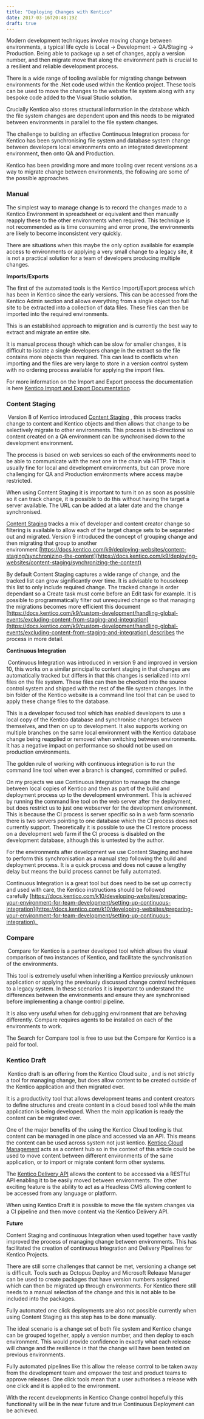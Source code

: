 ```yaml
---
title: "Deploying Changes with Kentico"
date: 2017-03-16T20:48:19Z
draft: true
---
```


Modern development techniques involve moving change between environments, a typical life cycle is Local -> Development -> QA/Staging -> Production. Being able to package up a set of changes, apply a version number, and then migrate move that along the environment path is crucial to a resilient and reliable development process.

There is a wide range of tooling available for migrating change between environments for the .Net code used within the Kentico project. These tools can be used to move the changes to the website file system along with any bespoke code added to the Visual Studio solution.

Crucially Kentico also stores structural information in the database which the file system changes are dependent upon and this needs to be migrated between environments in parallel to the file system changes. 

The challenge to building an effective Continuous Integration process for Kentico has been synchronising file system and database system change between developers local environments onto an integrated development environment, then onto QA and Production.

Kentico has been providing more and more tooling over recent versions as a way to migrate change between environments, the following are some of the possible approaches.

### Manual

The simplest way to manage change is to record the changes made to a Kentico Environment in spreadsheet or equivalent and then manually reapply these to the other environments when required. This technique is not recommended as is time consuming and error prone, the environments are likely to become inconsistent very quickly.

There are situations when this maybe the only option available for example access to environments or applying a very small change to a legacy site, it is not a practical solution for a team of developers producing multiple changes.

**Imports/Exports**

The first of the automated tools is the Kentico Import/Export process which has been in Kentico since the early versions. This can be accessed from the Kentico Admin section and allows everything from a single object too full site to be extracted into a collection of data files. These files can then be imported into the required environments.

This is an established approach to migration and is currently the best way to extract and migrate an entire site.

It is manual process though which can be slow for smaller changes, it is difficult to isolate a single developers change in the extract so the file contains more objects than required. This can lead to conflicts when importing and the files are very large to store in a version control system with no ordering process available for applying the import files. 

For more information on the Import and Export process the documentation is here [Kentico Import and Export Documentation](https://docs.kentico.com/display/K9/Exporting+and+importing+sites).

### Content Staging

 Version 8 of Kentico introduced [Content Staging](https://docs.kentico.com/k10/deploying-websites/content-staging) , this process tracks change to content and Kentico objects and then allows that change to be selectively migrate to other environments. This process is bi-directional so content created on a QA environment can be synchronised down to the development environment.

The process is based on web services so each of the environments need to be able to communicate with the next one in the chain via HTTP. This is usually fine for local and development environments, but can prove more challenging for QA and Production environments where access maybe restricted.

When using Content Staging it is important to turn it on as soon as possible so it can track change, it is possible to do this without having the target a server available. The URL can be added at a later date and the change synchronised.

[Content Staging](https://docs.kentico.com/k10/deploying-websites/content-staging) tracks a mix of developer and content creator change so filtering is available to allow each of the target change sets to be separated out and migrated. Version 9 introduced the concept of grouping change and then migrating that group to another environment [https://docs.kentico.com/k9/deploying-websites/content-staging/synchronizing-the-content](https://docs.kentico.com/k9/deploying-websites/content-staging/synchronizing-the-content)

By default Content Staging captures a wide range of change, and the tracked list can grow significantly over time. It is advisable to housekeep this list to only include required change. The tracked change is order dependant so a Create task must come before an Edit task for example. It is possible to programmatically filter out unrequired change so that managing the migrations becomes more efficient this document [https://docs.kentico.com/k9/custom-development/handling-global-events/excluding-content-from-staging-and-integration](https://docs.kentico.com/k9/custom-development/handling-global-events/excluding-content-from-staging-and-integration) describes the process in more detail.

**Continuous Integration**

 Continuous Integration was introduced in version 9 and improved in version 10, this works on a similar principal to content staging in that changes are automatically tracked but differs in that this changes is serialized into xml files on the file system. These files can then be checked into the source control system and shipped with the rest of the file system changes. In the bin folder of the Kentico website is a command line tool that can be used to apply these change files to the database.

This is a developer focused tool which has enabled developers to use a local copy of the Kentico database and synchronise changes between themselves, and then on up to development. It also supports working on multiple branches on the same local environment with the Kentico database change being reapplied or removed when switching between environments. It has a negative impact on performance so should not be used on production environments.

The golden rule of working with continuous integration is to run the command line tool when ever a branch is changed, committed or pulled.

On my projects we use Continuous Integration to manage the change between local copies of Kentico and then as part of the build and deployment process up to the development environment. This is achieved by running the command line tool on the web server after the deployment, but does restrict us to just one webserver for the development environment. This is because the CI process is server specific so in a web farm scenario there is two servers pointing to one database which the CI process does not currently support. Theoretically it is possible to use the CI restore process on a development web farm if the CI process is disabled on the development database, although this is untested by the author.

For the environments after development we use Content Staging and have to perform this synchronisation as a manual step following the build and deployment process. It is a quick process and does not cause a lengthy delay but means the build process cannot be fully automated.

Continuous Integration is a great tool but does need to be set up correctly and used with care, the Kentico instructions should be followed carefully [https://docs.kentico.com/k10/developing-websites/preparing-your-environment-for-team-development/setting-up-continuous-integration](https://docs.kentico.com/k10/developing-websites/preparing-your-environment-for-team-development/setting-up-continuous-integration). 

### Compare

 Compare for Kentico is a partner developed tool which allows the visual comparison of two instances of Kentico, and facilitate the synchronisation of the environments.

This tool is extremely useful when inheriting a Kentico previously unknown application or applying the previously discussed change control techniques to a legacy system. In these scenarios it is important to understand the differences between the environments and ensure they are synchronised before implementing a change control pipeline.

It is also very useful when for debugging environment that are behaving differently. Compare requires agents to be installed on each of the environments to work.

The Search for Compare tool is free to use but the Compare for Kentico is a paid for tool.

### Kentico Draft

 Kentico draft is an offering from the Kentico Cloud suite , and is not strictly a tool for managing change, but does allow content to be created outside of the Kentico application and then migrated over.

It is a productivity tool that allows development teams and content creators to define structures and create content in a cloud based tool while the main application is being developed. When the main application is ready the content can be migrated over.

One of the major benefits of the using the Kentico Cloud tooling is that content can be managed in one place and accessed via an API. This means the content can be used across system not just kentico. [Kentico Cloud Management](https://kenticocloud.com/content-management) acts as a content hub so in the context of this article could be used to move content between different environments of the same application, or to import or migrate content form other systems.

The [Kentico Delivery API](https://developer.kenticocloud.com/v1.0/docs/using-delivery-api) allows the content to be accessed via a RESTful API enabling it to be easily moved between environments. The other exciting feature is the ability to act as a Headless CMS allowing content to be accessed from any language or platform.

When using Kentico Draft it is possible to move the file system changes via a CI pipeline and then move content via the Kentico Delivery API.

**Future**

Content Staging and continuous Integration when used together have vastly improved the process of managing change between environments. This has facilitated the creation of continuous Integration and Delivery Pipelines for Kentico Projects.

There are still some challenges that cannot be met, versioning a change set is difficult. Tools such as Octopus Deploy and Microsoft Release Manager can be used to create packages that have version numbers assigned which can then be migrated up through environments. For Kentico there still needs to a manual selection of the change and this is not able to be included into the packages.

Fully automated one click deployments are also not possible currently when using Content Staging as this step has to be done manually.

The ideal scenario is a change set of both file system and Kentico change can be grouped together, apply a version number, and then deploy to each environment. This would provide confidence in exactly what each release will change and the resilience in that the change will have been tested on previous environments.

Fully automated pipelines like this allow the release control to be taken away from the development team and empower the test and product teams to approve releases. One click tools mean that a user authorises a release with one click and it is applied to the environment.

With the recent developments in Kentico Change control hopefully this functionality will be in the near future and true Continuous Deployment can be achieved.